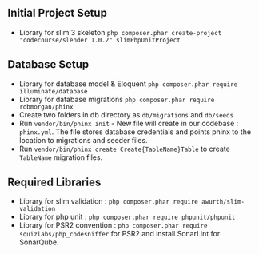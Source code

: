 ## Initial Project Setup
*   Library for slim 3 skeleton `php composer.phar create-project "codecourse/slender 1.0.2" slimPhpUnitProject`

## Database Setup
*   Library for database model & Eloquent `php composer.phar require illuminate/database`
*   Library for database migrations `php composer.phar require robmorgan/phinx`
*   Create two folders in db directory as `db/migrations` and `db/seeds`
*   Run `vendor/bin/phinx init` - New file will create in our codebase : `phinx.yml`.
    The file stores database credentials and points phinx to the location to migrations and seeder files.
*   Run `vendor/bin/phinx create Create{TableName}Table` to create `TableName` migration files.

## Required Libraries
*   Library for slim validation : `php composer.phar require awurth/slim-validation`
*   Library for php unit : `php composer.phar require phpunit/phpunit`
*   Library for PSR2 convention : `php composer.phar require squizlabs/php_codesniffer` for PSR2
    and install SonarLint for SonarQube.
